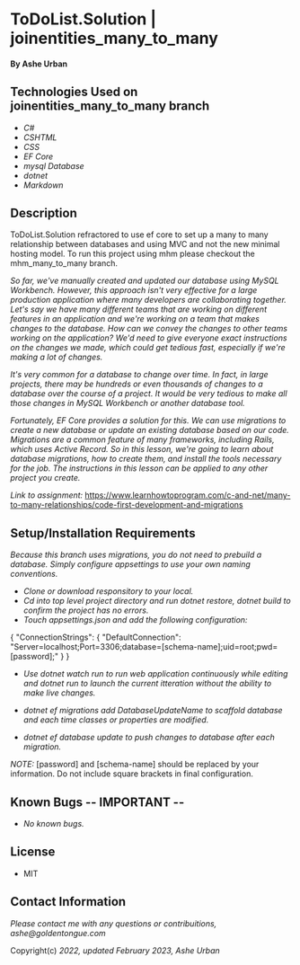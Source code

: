 # ToDoList.Solution | joinentities_many_to_many

#### By Ashe Urban

## Technologies Used on joinentities_many_to_many branch

* _C#_
* _CSHTML_
* _CSS_
* _EF Core_
* _mysql Database_
* _dotnet_
* _Markdown_

## Description

ToDoList.Solution refractored to use ef core to set up a many to many relationship between databases and using MVC and not the new minimal hosting model. To run this project using mhm please checkout the mhm_many_to_many branch.

_So far, we've manually created and updated our database using MySQL Workbench. However, this approach isn't very effective for a large production application where many developers are collaborating together. Let's say we have many different teams that are working on different features in an application and we're working on a team that makes changes to the database. How can we convey the changes to other teams working on the application? We'd need to give everyone exact instructions on the changes we made, which could get tedious fast, especially if we're making a lot of changes._

_It's very common for a database to change over time. In fact, in large projects, there may be hundreds or even thousands of changes to a database over the course of a project. It would be very tedious to make all those changes in MySQL Workbench or another database tool._

_Fortunately, EF Core provides a solution for this. We can use migrations to create a new database or update an existing database based on our code. Migrations are a common feature of many frameworks, including Rails, which uses Active Record. So in this lesson, we're going to learn about database migrations, how to create them, and install the tools necessary for the job. The instructions in this lesson can be applied to any other project you create._

_Link to assignment:_ https://www.learnhowtoprogram.com/c-and-net/many-to-many-relationships/code-first-development-and-migrations

## Setup/Installation Requirements

_Because this branch uses migrations, you do not need to prebuild a database. Simply configure appsettings to use your own naming conventions._

* _Clone or download responsitory to your local._
* _Cd into top level project directory and run dotnet restore, dotnet build to confirm the project has no errors._
* _Touch appsettings.json and add the following configuration:_

{
  "ConnectionStrings": {
      "DefaultConnection": "Server=localhost;Port=3306;database=[schema-name];uid=root;pwd=[password];"
  }
}
* _Use dotnet watch run to run web application continuously while editing and dotnet run to launch the current itteration without the ability to make live changes._

* _dotnet ef migrations add DatabaseUpdateName to scaffold database and each time classes or properties are modified._
* _dotnet ef database update to push changes to database after each migration._

_NOTE:_ [password] and [schema-name] should be replaced by your information. Do not include square brackets in final configuration.

## Known Bugs -- IMPORTANT --

* _No known bugs._

## License

* MIT

## Contact Information

_Please contact me with any questions or contribuitions, ashe@goldentongue.com_

Copyright(c) _2022, updated February 2023, Ashe Urban_
